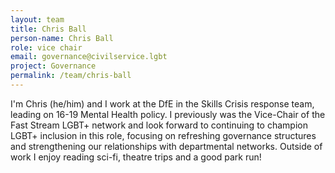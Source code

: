 ```yaml
---
layout: team
title: Chris Ball
person-name: Chris Ball
role: vice chair
email: governance@civilservice.lgbt
project: Governance
permalink: /team/chris-ball
---
```


I'm Chris (he/him) and I work at the DfE in the Skills Crisis response team, leading on 16-19 Mental Health policy. I previously was the Vice-Chair of the Fast Stream LGBT+ network and look forward to continuing to champion LGBT+ inclusion in this role, focusing on refreshing governance structures and strengthening our relationships with departmental networks. Outside of work I enjoy reading sci-fi, theatre trips and a good park run!

